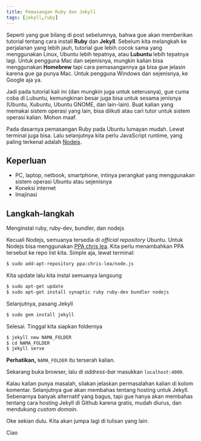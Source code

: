 ```yaml
---
title: Pemasangan Ruby dan Jekyll
tags: [jekyll,ruby]
---
```


Seperti yang gue bilang di post sebelumnya, bahwa gue akan memberikan tutorial tentang cara install **Ruby** dan **Jekyll**. Sebelum kita melangkah ke perjalanan yang lebih jauh, tutorial gue lebih cocok sama yang menggunakan Linux, Ubuntu lebih tepatnya, atau **Lubuntu** lebih tepatnya lagi. Untuk pengguna Mac dan sejenisnya, mungkin kalian bisa menggunakan **Homebrew** tapi cara pemasangannya ga bisa gue jelasin karena gue ga punya Mac. Untuk pengguna Windows dan sejenisnya, ke Google aja ya.

Jadi pada tutorial kali ini (dan mungkin juga untuk seterusnya), gue cuma coba di Lubuntu, kemungkinan besar juga bisa untuk sesama jenisnya (Ubuntu, Xubuntu, Ubuntu GNOME, dan lain-lain). Buat kalian yang memakai sistem operasi yang lain, bisa diikuti atau cari tutor untuk sistem operasi kalian. Mohon maaf.

Pada dasarnya pemasangan Ruby pada Ubuntu lumayan mudah. Lewat terminal juga bisa. Lalu selanjutnya kita perlu JavaScript runtime, yang paling terkenal adalah [Nodejs](http://nodejs.org).

## Keperluan
- PC, laptop, netbook, smartphone, intinya perangkat yang menggunakan sistem operasi Ubuntu atau sejenisnya
- Koneksi internet
- Imajinasi

## Langkah-langkah

Menginstal ruby, ruby-dev, bundler, dan nodejs

Kecuali Nodejs, semuanya tersedia di *official repository* Ubuntu. Untuk Nodejs bisa menggunakan [PPA chris lea](https://launchpad.net/~chris-lea/+archive/ubuntu/node.js/ "node.js : chris lea"). Kita perlu menambahkan PPA tersebut ke repo list kita. Simple aja, lewat terminal:

```bash
$ sudo add-apt-repository ppa:chris-lea/node.js
```

Kita update lalu kita instal semuanya langsung

```bash
$ sudo apt-get update
$ sudo apt-get install synaptic ruby ruby-dev bundler nodejs
```

Selanjutnya, pasang Jekyll

```bash
$ sudo gem install jekyll
```

Selesai. Tinggal kita siapkan foldernya

```bash
$ jekyll new NAMA_FOLDER
$ cd NAMA_FOLDER
$ jekyll serve
```

**Perhatikan,** `NAMA_FOLDER` itu terserah kalian.

Sekarang buka browser, lalu di *address-bar* masukkan `localhost:4000`.

Kalau kalian punya masalah, silakan jelaskan permasalahan kalian di kolom komentar.
Selanjutnya gue akan membahas tentang hosting untuk Jekyll. Sebenarnya banyak alternatif yang bagus, tapi gue hanya akan membahas tentang cara hosting Jekyll di Github karena gratis, mudah diurus, dan mendukung *custom domain*.

Oke sekian dulu. Kita akan jumpa lagi di tulisan yang lain.

Ciao
